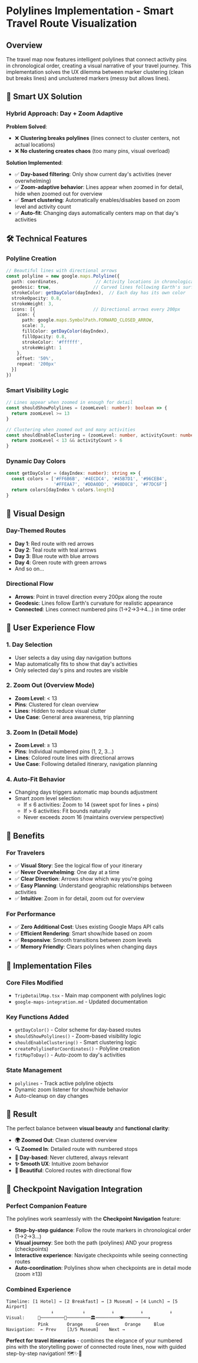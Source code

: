 # Polylines Implementation - Smart Travel Route Visualization

## Overview

The travel map now features intelligent polylines that connect activity pins in chronological order, creating a visual narrative of your travel journey. This implementation solves the UX dilemma between marker clustering (clean but breaks lines) and unclustered markers (messy but allows lines).

## 🎯 Smart UX Solution

### Hybrid Approach: Day + Zoom Adaptive

**Problem Solved**: 
- ❌ **Clustering breaks polylines** (lines connect to cluster centers, not actual locations)
- ❌ **No clustering creates chaos** (too many pins, visual overload)

**Solution Implemented**:
- ✅ **Day-based filtering**: Only show current day's activities (never overwhelming)
- ✅ **Zoom-adaptive behavior**: Lines appear when zoomed in for detail, hide when zoomed out for overview
- ✅ **Smart clustering**: Automatically enables/disables based on zoom level and activity count
- ✅ **Auto-fit**: Changing days automatically centers map on that day's activities

## 🛠️ Technical Features

### Polyline Creation
```typescript
// Beautiful lines with directional arrows
const polyline = new google.maps.Polyline({
  path: coordinates,              // Activity locations in chronological order
  geodesic: true,                // Curved lines following Earth's surface
  strokeColor: getDayColor(dayIndex),  // Each day has its own color
  strokeOpacity: 0.8,
  strokeWeight: 3,
  icons: [{                      // Directional arrows every 200px
    icon: {
      path: google.maps.SymbolPath.FORWARD_CLOSED_ARROW,
      scale: 3,
      fillColor: getDayColor(dayIndex),
      fillOpacity: 0.8,
      strokeColor: '#ffffff',
      strokeWeight: 1
    },
    offset: '50%',
    repeat: '200px'
  }]
})
```

### Smart Visibility Logic
```typescript
// Lines appear when zoomed in enough for detail
const shouldShowPolylines = (zoomLevel: number): boolean => {
  return zoomLevel >= 13
}

// Clustering when zoomed out and many activities  
const shouldEnableClustering = (zoomLevel: number, activityCount: number): boolean => {
  return zoomLevel < 13 && activityCount > 6
}
```

### Dynamic Day Colors
```typescript
const getDayColor = (dayIndex: number): string => {
  const colors = ['#FF6B6B', '#4ECDC4', '#45B7D1', '#96CEB4', 
                  '#FFEAA7', '#DDA0DD', '#98D8C8', '#F7DC6F']
  return colors[dayIndex % colors.length]
}
```

## 🎨 Visual Design

### Day-Themed Routes
- **Day 1**: Red route with red arrows
- **Day 2**: Teal route with teal arrows  
- **Day 3**: Blue route with blue arrows
- **Day 4**: Green route with green arrows
- And so on...

### Directional Flow
- **Arrows**: Point in travel direction every 200px along the route
- **Geodesic**: Lines follow Earth's curvature for realistic appearance
- **Connected**: Lines connect numbered pins (1→2→3→4...) in time order

## 📱 User Experience Flow

### 1. **Day Selection**
- User selects a day using day navigation buttons
- Map automatically fits to show that day's activities
- Only selected day's pins and routes are visible

### 2. **Zoom Out (Overview Mode)**
- **Zoom Level**: < 13
- **Pins**: Clustered for clean overview
- **Lines**: Hidden to reduce visual clutter
- **Use Case**: General area awareness, trip planning

### 3. **Zoom In (Detail Mode)**  
- **Zoom Level**: ≥ 13
- **Pins**: Individual numbered pins (1, 2, 3...)
- **Lines**: Colored route lines with directional arrows
- **Use Case**: Following detailed itinerary, navigation planning

### 4. **Auto-Fit Behavior**
- Changing days triggers automatic map bounds adjustment
- Smart zoom level selection:
  - If ≤ 6 activities: Zoom to 14 (sweet spot for lines + pins)
  - If > 6 activities: Fit bounds naturally
  - Never exceeds zoom 16 (maintains overview perspective)

## 🎯 Benefits

### For Travelers
- ✅ **Visual Story**: See the logical flow of your itinerary
- ✅ **Never Overwhelming**: One day at a time
- ✅ **Clear Direction**: Arrows show which way you're going
- ✅ **Easy Planning**: Understand geographic relationships between activities
- ✅ **Intuitive**: Zoom in for detail, zoom out for overview

### For Performance
- ✅ **Zero Additional Cost**: Uses existing Google Maps API calls
- ✅ **Efficient Rendering**: Smart show/hide based on zoom
- ✅ **Responsive**: Smooth transitions between zoom levels
- ✅ **Memory Friendly**: Clears polylines when changing days

## 🔧 Implementation Files

### Core Files Modified
- `TripDetailMap.tsx` - Main map component with polylines logic
- `google-maps-integration.md` - Updated documentation

### Key Functions Added
- `getDayColor()` - Color scheme for day-based routes
- `shouldShowPolylines()` - Zoom-based visibility logic
- `shouldEnableClustering()` - Smart clustering logic
- `createPolylineForCoordinates()` - Polyline creation
- `fitMapToDay()` - Auto-zoom to day's activities

### State Management
- `polylines` - Track active polyline objects
- Dynamic zoom listener for show/hide behavior
- Auto-cleanup on day changes

## 🚀 Result

The perfect balance between **visual beauty** and **functional clarity**:

- **🌍 Zoomed Out**: Clean clustered overview
- **🔍 Zoomed In**: Detailed route with numbered stops  
- **📅 Day-based**: Never cluttered, always relevant
- **✨ Smooth UX**: Intuitive zoom behavior
- **🎨 Beautiful**: Colored routes with directional flow

## 🧭 Checkpoint Navigation Integration

### Perfect Companion Feature
The polylines work seamlessly with the **Checkpoint Navigation** feature:
- **Step-by-step guidance**: Follow the route markers in chronological order (1→2→3...)
- **Visual journey**: See both the path (polylines) AND your progress (checkpoints)
- **Interactive experience**: Navigate checkpoints while seeing connecting routes
- **Auto-coordination**: Polylines show when checkpoints are in detail mode (zoom ≥13)

### Combined Experience
```
Timeline: [1 Hotel] → [2 Breakfast] → [3 Museum] → [4 Lunch] → [5 Airport]
                 ↓           ↓          ↓          ↓          ↓
Visual:     🏨─────────🍳─────────🏛️─────────🍽️─────────✈️
            Pink       Orange     Green      Orange     Blue
Navigation:  ← Prev    [3/5 Museum]    Next →
```

**Perfect for travel itineraries** - combines the elegance of your numbered pins with the storytelling power of connected route lines, now with guided step-by-step navigation! 🗺️✨🧭 